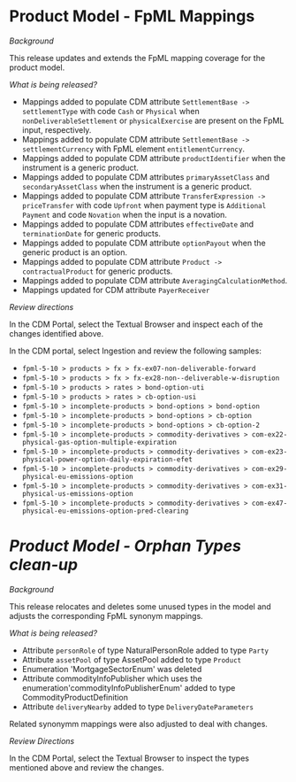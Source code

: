 # Product Model - FpML Mappings

_Background_

This release updates and extends the FpML mapping coverage for the product model.

_What is being released?_

* Mappings added to populate CDM attribute `SettlementBase -> settlementType` with code `Cash` or `Physical` when `nonDeliverableSettlement` or `physicalExercise` are present on the FpML input, respectively.
* Mappings added to populate CDM attribute `SettlementBase -> settlementCurrency` with FpML element `entitlementCurrency`.
* Mappings added to populate CDM attribute `productIdentifier` when the  instrument is a generic product.
* Mappings added to populate CDM attributes `primaryAssetClass` and `secondaryAssetClass` when the  instrument is a generic product.
* Mappings added to populate CDM attribute `TransferExpression -> priceTransfer` with code `Upfront` when payment type is `Additional Payment` and code `Novation` when the input is a novation.
* Mappings added to populate CDM attributes `effectiveDate` and `terminationDate` for generic products.
* Mappings added to populate CDM attribute `optionPayout` when the generic product is an option.
* Mappings added to populate CDM attribute `Product -> contractualProduct` for generic products.
* Mappings added to populate CDM attribute `AveragingCalculationMethod`.
* Mappings updated for CDM attribute `PayerReceiver`

_Review directions_

In the CDM Portal, select the Textual Browser and inspect each of the changes identified above.

In the CDM portal, select Ingestion and review the following samples: 

* `fpml-5-10 > products > fx > fx-ex07-non-deliverable-forward`
* `fpml-5-10 > products > fx > fx-ex28-non--deliverable-w-disruption`
* `fpml-5-10 > products > rates > bond-option-uti`
* `fpml-5-10 > products > rates > cb-option-usi`
* `fpml-5-10 > incomplete-products > bond-options > bond-option`
* `fpml-5-10 > incomplete-products > bond-options > cb-option`
* `fpml-5-10 > incomplete-products > bond-options > cb-option-2`
* `fpml-5-10 > incomplete-products > commodity-derivatives > com-ex22-physical-gas-option-multiple-expiration`
* `fpml-5-10 > incomplete-products > commodity-derivatives > com-ex23-physical-power-option-daily-expiration-efet`
* `fpml-5-10 > incomplete-products > commodity-derivatives > com-ex29-physical-eu-emissions-option`
* `fpml-5-10 > incomplete-products > commodity-derivatives > com-ex31-physical-us-emissions-option`
* `fpml-5-10 > incomplete-products > commodity-derivatives > com-ex47-physical-eu-emissions-option-pred-clearing`

# *Product Model - Orphan Types clean-up*

_Background_

This release relocates and deletes some unused types in the model and adjusts the corresponding FpML synonym mappings.

_What is being released?_

- Attribute `personRole` of type NaturalPersonRole added to type `Party`
- Attribute `assetPool` of type AssetPool added to type `Product`
- Enumeration 'MortgageSectorEnum' was deleted
- Attribute commodityInfoPublisher which uses the enumeration'commodityInfoPublisherEnum' added to type CommodityProductDefinition
- Attribute `deliveryNearby` added to type `DeliveryDateParameters`

Related synonymm mappings were also adjusted to deal with changes.

_Review Directions_

In the CDM Portal, select the Textual Browser to inspect the types mentioned above and review the changes.
